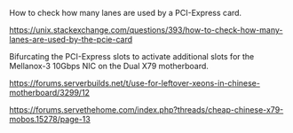 

How to check how many lanes are used by a PCI-Express card.

https://unix.stackexchange.com/questions/393/how-to-check-how-many-lanes-are-used-by-the-pcie-card

Bifurcating the PCI-Express slots to activate additional slots for the Mellanox-3 10Gbps NIC on the Dual X79 motherboard.

https://forums.serverbuilds.net/t/use-for-leftover-xeons-in-chinese-motherboard/3299/12

https://forums.servethehome.com/index.php?threads/cheap-chinese-x79-mobos.15278/page-13



